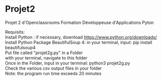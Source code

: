 # Projet2
Projet 2 d'Openclassrooms Formation Développeuse d'Applications Pyton  

Requisits:  
Install Python : if necessary, download https://www.python.org/downloads/  
Install Python Package BeautifulSoup 4: in your terminal, input: pip install beautifulsoup4  
Put file called "projet2g.py" in a Folder  
with your terminal, navigate to this folder  
Once in the Folder, input in your terminal: python3 projet2g.py  
Check the various csv output files in your folder  
Note: the program run time exceeds 20 minutes  
